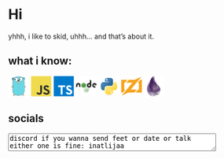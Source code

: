 <h1>Hi</h1>
<p>yhhh, i like to skid, uhhh... and that’s about it.</p>

<h2>what i know:</h2>
<p>
  <a target="_blank" href="https://raw.githubusercontent.com/devicons/devicon/master/icons/go/go-original.svg" style="display: inline-block;">
    <img src="https://raw.githubusercontent.com/devicons/devicon/master/icons/go/go-original.svg" alt="Go" width="42" height="42">
  </a>
  <a target="_blank" href="https://raw.githubusercontent.com/devicons/devicon/master/icons/javascript/javascript-original.svg" style="display: inline-block;">
    <img src="https://raw.githubusercontent.com/devicons/devicon/master/icons/javascript/javascript-original.svg" alt="JavaScript" width="42" height="42">
  </a>
  <a target="_blank" href="https://raw.githubusercontent.com/devicons/devicon/master/icons/typescript/typescript-original.svg" style="display: inline-block;">
    <img src="https://raw.githubusercontent.com/devicons/devicon/master/icons/typescript/typescript-original.svg" alt="TypeScript" width="42" height="42">
  </a>
  <a target="_blank" href="https://raw.githubusercontent.com/devicons/devicon/master/icons/nodejs/nodejs-original-wordmark.svg" style="display: inline-block;">
    <img src="https://raw.githubusercontent.com/devicons/devicon/master/icons/nodejs/nodejs-original-wordmark.svg" alt="Node.js" width="42" height="42">
  </a>
  <a target="_blank" href="https://raw.githubusercontent.com/devicons/devicon/master/icons/python/python-original.svg" style="display: inline-block;">
    <img src="https://raw.githubusercontent.com/devicons/devicon/master/icons/python/python-original.svg" alt="Python" width="42" height="42">
  </a>
  <a target="_blank" href="https://raw.githubusercontent.com/devicons/devicon/master/icons/zig/zig-original.svg" style="display: inline-block;">
    <img src="https://raw.githubusercontent.com/devicons/devicon/master/icons/zig/zig-original.svg" alt="Zig" width="42" height="42">
  </a>
  <a target="_blank" href="https://raw.githubusercontent.com/devicons/devicon/master/icons/elixir/elixir-original.svg" style="display: inline-block;">
    <img src="https://raw.githubusercontent.com/devicons/devicon/master/icons/elixir/elixir-original.svg" alt="Elixir" width="42" height="42">
  </a>
</p>

<h2>socials</h2>
<textarea rows="2" cols="50">discord if you wanna send feet or date or talk either one is fine: inatlijaa</textarea>
